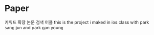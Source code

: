 # Paper
키워드 확장 논문 검색 어플
this is the project i maked in ios class with park sang jun and park gan young
